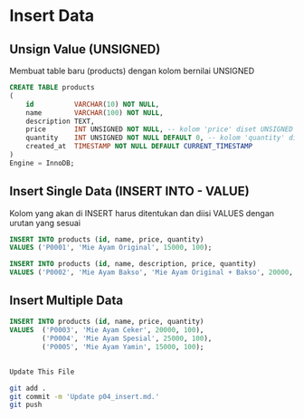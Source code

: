 # Insert Data

## Unsign Value (UNSIGNED)
Membuat table baru (products) dengan kolom bernilai UNSIGNED
```sql
CREATE TABLE products
(
    id          VARCHAR(10) NOT NULL,
    name        VARCHAR(100) NOT NULL,
    description TEXT,
    price       INT UNSIGNED NOT NULL, -- kolom 'price' diset UNSIGNED karena tidak boleh negatif
    quantity    INT UNSIGNED NOT NULL DEFAULT 0, -- kolom 'quantity' diset UNSIGNED karena tidak boleh negatif
    created_at  TIMESTAMP NOT NULL DEFAULT CURRENT_TIMESTAMP
)
Engine = InnoDB;
```

## Insert Single Data (INSERT INTO - VALUE)
Kolom yang akan di INSERT harus ditentukan dan diisi VALUES dengan urutan yang sesuai
```sql
INSERT INTO products (id, name, price, quantity) 
VALUES ('P0001', 'Mie Ayam Original', 15000, 100);
```
```sql
INSERT INTO products (id, name, description, price, quantity) 
VALUES ('P0002', 'Mie Ayam Bakso', 'Mie Ayam Original + Bakso', 20000, 100); 
```

## Insert Multiple Data
```sql
INSERT INTO products (id, name, price, quantity) 
VALUES 	('P0003', 'Mie Ayam Ceker', 20000, 100),
		('P0004', 'Mie Ayam Spesial', 25000, 100),
        ('P0005', 'Mie Ayam Yamin', 15000, 100);
```

##
```bash
Update This File
```
```bash
git add .
git commit -m 'Update p04_insert.md.'
git push

```